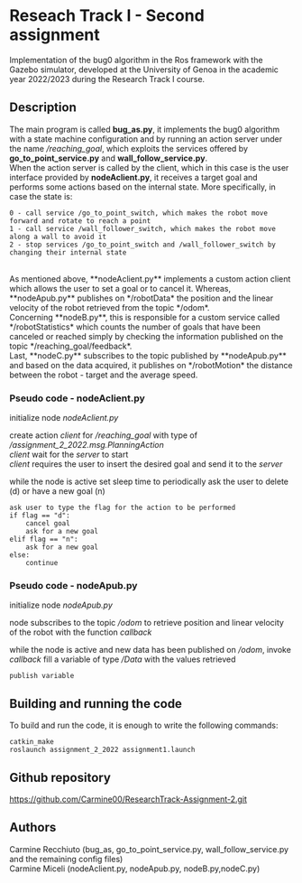 # Reseach Track I - Second assignment
Implementation of the bug0 algorithm in the Ros framework with the Gazebo simulator, developed at the University of Genoa in the academic year 2022/2023 during the Research Track I course.

## Description
The main program is called **bug_as.py**, it implements the bug0 algorithm with a state machine configuration and by running an action server under the name */reaching_goal*, which exploits the services offered by **go_to_point_service.py** and **wall_follow_service.py**. <br />
When the action server is called by the client, which in this case is the user interface provided by **nodeAclient.py**, it receives a target goal and performs some actions based on the internal state.
More specifically, in case the state is:
```
0 - call service /go_to_point_switch, which makes the robot move forward and rotate to reach a point 
1 - call service /wall_follower_switch, which makes the robot move along a wall to avoid it
2 - stop services /go_to_point_switch and /wall_follower_switch by changing their internal state
```
<br />
As mentioned above, **nodeAclient.py** implements a custom action client which allows the user to set a goal or to cancel it. Whereas, **nodeApub.py** publishes on */robotData* the position and the linear velocity of the robot retrieved from the topic */odom*. <br />
Concerning **nodeB.py**, this is responsible for a custom service called */robotStatistics* which counts the number of goals that have been canceled or reached simply by checking the information published on the topic */reaching_goal/feedback*. <br />
Last, **nodeC.py** subscribes to the topic published by **nodeApub.py** and based on the data acquired, it publishes on */robotMotion* the distance between the robot - target and the average speed.

### Pseudo code - nodeAclient.py ###

initialize node *nodeAclient.py*

create action *client* for */reaching_goal* with type of */assignment_2_2022.msg.PlanningAction* <br />
*client* wait for the *server* to start <br />
*client* requires the user to insert the desired goal and send it to the *server* <br />

while the node is active
	set sleep time to periodically ask the user to delete (d) or have a new goal (n)
	
	ask user to type the flag for the action to be performed
	if flag == "d":
		cancel goal
		ask for a new goal
	elif flag == "n":
		ask for a new goal
	else:
		continue

### Pseudo code - nodeApub.py ###

initialize node *nodeApub.py*

node subscribes to the topic */odom* to retrieve position and linear velocity of the robot 
with the function *callback*

while the node is active and new data has been published on */odom*, invoke *callback*
	fill a variable of type */Data* with the values retrieved
	
	publish variable

## Building and running the code
To build and run the code, it is enough to write the following commands:
```shell
catkin_make
roslaunch assignment_2_2022 assignment1.launch
```

## Github repository
https://github.com/Carmine00/ResearchTrack-Assignment-2.git

## Authors
Carmine Recchiuto (bug_as, go_to_point_service.py, wall_follow_service.py and the remaining config files) <br />
Carmine Miceli (nodeAclient.py, nodeApub.py, nodeB.py,nodeC.py)

